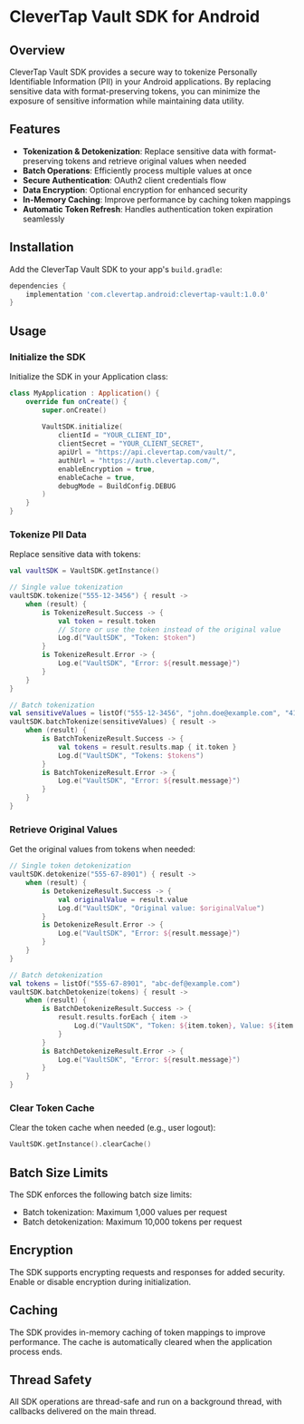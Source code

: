 # CleverTap Vault SDK for Android

## Overview

CleverTap Vault SDK provides a secure way to tokenize Personally Identifiable Information (PII) in your Android applications. By replacing sensitive data with format-preserving tokens, you can minimize the exposure of sensitive information while maintaining data utility.

## Features

- **Tokenization & Detokenization**: Replace sensitive data with format-preserving tokens and retrieve original values when needed
- **Batch Operations**: Efficiently process multiple values at once
- **Secure Authentication**: OAuth2 client credentials flow
- **Data Encryption**: Optional encryption for enhanced security
- **In-Memory Caching**: Improve performance by caching token mappings
- **Automatic Token Refresh**: Handles authentication token expiration seamlessly

## Installation

Add the CleverTap Vault SDK to your app's `build.gradle`:

```gradle
dependencies {
    implementation 'com.clevertap.android:clevertap-vault:1.0.0'
}
```

## Usage

### Initialize the SDK

Initialize the SDK in your Application class:

```kotlin
class MyApplication : Application() {
    override fun onCreate() {
        super.onCreate()
        
        VaultSDK.initialize(
            clientId = "YOUR_CLIENT_ID",
            clientSecret = "YOUR_CLIENT_SECRET",
            apiUrl = "https://api.clevertap.com/vault/",
            authUrl = "https://auth.clevertap.com/",
            enableEncryption = true,
            enableCache = true,
            debugMode = BuildConfig.DEBUG
        )
    }
}
```

### Tokenize PII Data

Replace sensitive data with tokens:

```kotlin
val vaultSDK = VaultSDK.getInstance()

// Single value tokenization
vaultSDK.tokenize("555-12-3456") { result ->
    when (result) {
        is TokenizeResult.Success -> {
            val token = result.token
            // Store or use the token instead of the original value
            Log.d("VaultSDK", "Token: $token")
        }
        is TokenizeResult.Error -> {
            Log.e("VaultSDK", "Error: ${result.message}")
        }
    }
}

// Batch tokenization
val sensitiveValues = listOf("555-12-3456", "john.doe@example.com", "4111-2222-3333-4444")
vaultSDK.batchTokenize(sensitiveValues) { result ->
    when (result) {
        is BatchTokenizeResult.Success -> {
            val tokens = result.results.map { it.token }
            Log.d("VaultSDK", "Tokens: $tokens")
        }
        is BatchTokenizeResult.Error -> {
            Log.e("VaultSDK", "Error: ${result.message}")
        }
    }
}
```

### Retrieve Original Values

Get the original values from tokens when needed:

```kotlin
// Single token detokenization
vaultSDK.detokenize("555-67-8901") { result ->
    when (result) {
        is DetokenizeResult.Success -> {
            val originalValue = result.value
            Log.d("VaultSDK", "Original value: $originalValue")
        }
        is DetokenizeResult.Error -> {
            Log.e("VaultSDK", "Error: ${result.message}")
        }
    }
}

// Batch detokenization
val tokens = listOf("555-67-8901", "abc-def@example.com")
vaultSDK.batchDetokenize(tokens) { result ->
    when (result) {
        is BatchDetokenizeResult.Success -> {
            result.results.forEach { item ->
                Log.d("VaultSDK", "Token: ${item.token}, Value: ${item.value}")
            }
        }
        is BatchDetokenizeResult.Error -> {
            Log.e("VaultSDK", "Error: ${result.message}")
        }
    }
}
```

### Clear Token Cache

Clear the token cache when needed (e.g., user logout):

```kotlin
VaultSDK.getInstance().clearCache()
```

## Batch Size Limits

The SDK enforces the following batch size limits:

- Batch tokenization: Maximum 1,000 values per request
- Batch detokenization: Maximum 10,000 tokens per request

## Encryption

The SDK supports encrypting requests and responses for added security. Enable or disable encryption during initialization.

## Caching

The SDK provides in-memory caching of token mappings to improve performance. The cache is automatically cleared when the application process ends.

## Thread Safety

All SDK operations are thread-safe and run on a background thread, with callbacks delivered on the main thread.
